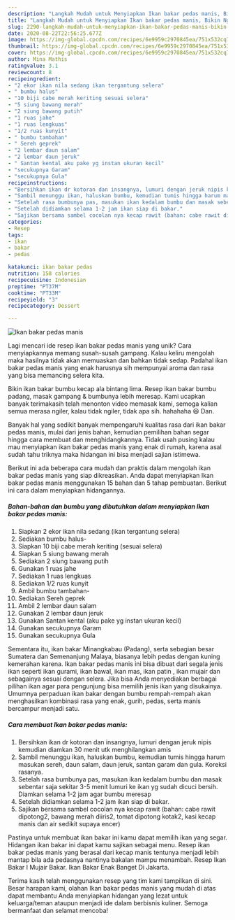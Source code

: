 ```yaml
---
description: "Langkah Mudah untuk Menyiapkan Ikan bakar pedas manis, Bikin Ngiler"
title: "Langkah Mudah untuk Menyiapkan Ikan bakar pedas manis, Bikin Ngiler"
slug: 2290-langkah-mudah-untuk-menyiapkan-ikan-bakar-pedas-manis-bikin-ngiler
date: 2020-08-22T22:56:25.677Z
image: https://img-global.cpcdn.com/recipes/6e9959c2970845ea/751x532cq70/ikan-bakar-pedas-manis-foto-resep-utama.jpg
thumbnail: https://img-global.cpcdn.com/recipes/6e9959c2970845ea/751x532cq70/ikan-bakar-pedas-manis-foto-resep-utama.jpg
cover: https://img-global.cpcdn.com/recipes/6e9959c2970845ea/751x532cq70/ikan-bakar-pedas-manis-foto-resep-utama.jpg
author: Mina Mathis
ratingvalue: 3.1
reviewcount: 8
recipeingredient:
- "2 ekor ikan nila sedang ikan tergantung selera"
- " bumbu halus"
- "10 biji cabe merah keriting sesuai selera"
- "5 siung bawang merah"
- "2 siung bawang putih"
- "1 ruas jahe"
- "1 ruas lengkuas"
- "1/2 ruas kunyit"
- " bumbu tambahan"
- " Sereh geprek"
- "2 lembar daun salam"
- "2 lembar daun jeruk"
- " Santan kental aku pake yg instan ukuran kecil"
- "secukupnya Garam"
- "secukupnya Gula"
recipeinstructions:
- "Bersihkan ikan dr kotoran dan insangnya, lumuri dengan jeruk nipis kemudian diamkan 30 menit utk menghilangkan amis"
- "Sambil menunggu ikan, haluskan bumbu, kemudian tumis hingga harum masukan sereh, daun salam, daun jeruk, santan garam dan gula. Koreksi rasanya."
- "Setelah rasa bumbunya pas, masukan ikan kedalam bumbu dan masak sebentar saja sekitar 3-5 menit lumuri ke ikan yg sudah dicuci bersih. Diamkan selama 1-2 jam agar bumbu meresap"
- "Setelah didiamkan selama 1-2 jam ikan siap di bakar."
- "Sajikan bersama sambel cocolan nya kecap rawit (bahan: cabe rawit dipotong2, bawang merah diiris2, tomat dipotong kotak2, kasi kecap manis dan air sedikit supaya encer)"
categories:
- Resep
tags:
- ikan
- bakar
- pedas

katakunci: ikan bakar pedas 
nutrition: 158 calories
recipecuisine: Indonesian
preptime: "PT37M"
cooktime: "PT33M"
recipeyield: "3"
recipecategory: Dessert

---
```



![Ikan bakar pedas manis](https://img-global.cpcdn.com/recipes/6e9959c2970845ea/751x532cq70/ikan-bakar-pedas-manis-foto-resep-utama.jpg)

Lagi mencari ide resep ikan bakar pedas manis yang unik? Cara menyiapkannya memang susah-susah gampang. Kalau keliru mengolah maka hasilnya tidak akan memuaskan dan bahkan tidak sedap. Padahal ikan bakar pedas manis yang enak harusnya sih mempunyai aroma dan rasa yang bisa memancing selera kita.

Bikin ikan bakar bumbu kecap ala bintang lima. Resep ikan bakar bumbu padang, masak gampang &amp; bumbunya lebih meresap. Kami ucapkan banyak terimakasih telah menonton video memasak kami, semoga kalian semua merasa ngiler, kalau tidak ngiler, tidak apa sih. hahahaha 😆 Dan.

Banyak hal yang sedikit banyak mempengaruhi kualitas rasa dari ikan bakar pedas manis, mulai dari jenis bahan, kemudian pemilihan bahan segar hingga cara membuat dan menghidangkannya. Tidak usah pusing kalau mau menyiapkan ikan bakar pedas manis yang enak di rumah, karena asal sudah tahu triknya maka hidangan ini bisa menjadi sajian istimewa.


Berikut ini ada beberapa cara mudah dan praktis dalam mengolah ikan bakar pedas manis yang siap dikreasikan. Anda dapat menyiapkan Ikan bakar pedas manis menggunakan 15 bahan dan 5 tahap pembuatan. Berikut ini cara dalam menyiapkan hidangannya.

<!--inarticleads1-->

##### Bahan-bahan dan bumbu yang dibutuhkan dalam menyiapkan Ikan bakar pedas manis:

1. Siapkan 2 ekor ikan nila sedang (ikan tergantung selera)
1. Sediakan  bumbu halus-
1. Siapkan 10 biji cabe merah keriting (sesuai selera)
1. Siapkan 5 siung bawang merah
1. Sediakan 2 siung bawang putih
1. Gunakan 1 ruas jahe
1. Sediakan 1 ruas lengkuas
1. Sediakan 1/2 ruas kunyit
1. Ambil  bumbu tambahan-
1. Sediakan  Sereh geprek
1. Ambil 2 lembar daun salam
1. Gunakan 2 lembar daun jeruk
1. Gunakan  Santan kental (aku pake yg instan ukuran kecil)
1. Gunakan secukupnya Garam
1. Gunakan secukupnya Gula


Sementara itu, ikan bakar Minangkabau (Padang), serta sebagian besar Sumatera dan Semenanjung Malaya, biasanya lebih pedas dengan kuning kemerahan karena. Ikan bakar pedas manis ini bisa dibuat dari segala jenis ikan seperti ikan gurami, ikan bawal, ikan mas, ikan patin , ikan mujair dan sebagainya sesuai dengan selera. Jika bisa Anda menyediakan berbagai pilihan ikan agar para pengunjung bisa memilih jenis ikan yang disukainya. Umumnya perpaduan ikan bakar dengan bumbu rempah-rempah akan menghasilkan kombinasi rasa yang enak, gurih, pedas, serta manis bercampur menjadi satu. 

<!--inarticleads2-->

##### Cara membuat Ikan bakar pedas manis:

1. Bersihkan ikan dr kotoran dan insangnya, lumuri dengan jeruk nipis kemudian diamkan 30 menit utk menghilangkan amis
1. Sambil menunggu ikan, haluskan bumbu, kemudian tumis hingga harum masukan sereh, daun salam, daun jeruk, santan garam dan gula. Koreksi rasanya.
1. Setelah rasa bumbunya pas, masukan ikan kedalam bumbu dan masak sebentar saja sekitar 3-5 menit lumuri ke ikan yg sudah dicuci bersih. Diamkan selama 1-2 jam agar bumbu meresap
1. Setelah didiamkan selama 1-2 jam ikan siap di bakar.
1. Sajikan bersama sambel cocolan nya kecap rawit (bahan: cabe rawit dipotong2, bawang merah diiris2, tomat dipotong kotak2, kasi kecap manis dan air sedikit supaya encer)


Pastinya untuk membuat ikan bakar ini kamu dapat memilih ikan yang segar. Hidangan ikan bakar ini dapat kamu sajikan sebagai menu. Resep ikan bakar pedas manis yang berasal dari kecap manis tentunya menjadi lebih mantap bila ada pedasnya nantinya bakalan mampu menambah. Resep Ikan Bakar I Mujair Bakar. Ikan Bakar Enak Banget Di Jakarta. 

Terima kasih telah menggunakan resep yang tim kami tampilkan di sini. Besar harapan kami, olahan Ikan bakar pedas manis yang mudah di atas dapat membantu Anda menyiapkan hidangan yang lezat untuk keluarga/teman ataupun menjadi ide dalam berbisnis kuliner. Semoga bermanfaat dan selamat mencoba!
